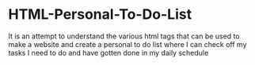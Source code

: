 # HTML-Personal-To-Do-List
It is an attempt to understand the various html tags that can be used to make a website and create a personal to do list where I can check off my tasks I need to do and have gotten done in my daily schedule
